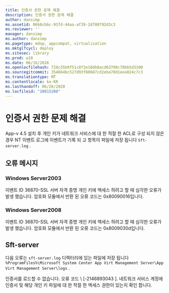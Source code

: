 ```yaml
---
title: 인증서 권한 문제 해결
description: 인증서 권한 문제 해결
author: dansimp
ms.assetid: 06b8cbbc-93fd-44aa-af39-2d780792d3c3
ms.reviewer: ''
manager: dansimp
ms.author: dansimp
ms.pagetype: mdop, appcompat, virtualization
ms.mktglfcycl: deploy
ms.sitesec: library
ms.prod: w10
ms.date: 06/16/2016
ms.openlocfilehash: 728c35b9f51c8f2e18db8acd63708c70bb5d3100
ms.sourcegitcommit: 354664bc527d93f80687cd2eba70d1eea024c7c3
ms.translationtype: MT
ms.contentlocale: ko-KR
ms.lasthandoff: 06/26/2020
ms.locfileid: "10815208"
---
```

# 인증서 권한 문제 해결


App-v 4.5 설치 후 개인 키가 네트워크 서비스에 대 한 적절 한 ACL로 구성 되지 않은 경우 NT 이벤트 로그에 이벤트가 기록 되 고 항목이 파일에 저장 됩니다 `Sft-server.log` .

## 오류 메시지


### Windows Server2003

이벤트 ID 36870-SSL 서버 자격 증명 개인 키에 액세스 하려고 할 때 심각한 오류가 발생 했습니다. 암호화 모듈에서 반환 된 오류 코드는 0x80090016입니다.

### Windows Server2008

이벤트 ID 36870-SSL 서버 자격 증명 개인 키에 액세스 하려고 할 때 심각한 오류가 발생 했습니다. 암호화 모듈에서 반환 된 오류 코드는 0x8009030d입니다.

## Sft-server


다음 오류는 `sft-server.log` 디렉터리에 있는 파일에 저장 됩니다 `%ProgramFiles%\Microsoft System Center App Virt Management Server\App Virt Management Server\logs` .

인증서를 로드할 수 없습니다. 오류 코드 \ [-2146893043 \]. 네트워크 서비스 계정에 인증서 및 해당 개인 키 파일에 대 한 적절 한 액세스 권한이 있는지 확인 합니다.

 

 





